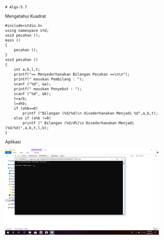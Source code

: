     # Algo-5.7
Mengetahui Kuadrat

    #include<stdio.h>
    using namespace std;
    void pecahan ();
    main ()
    {
        pecahan ();
    }
    void pecahan ()
    {
        int a,b,l,t;
        printf("== Menyederhanakan Bilangan Pecahan ==\n\n");
        printf(" masukan Pembilang : ");
        scanf ("%d", &a);
        printf(" masukan Penyebut : ");
        scanf ("%d", &b);
        t=a/b;
        l=a%b;
        if (a%b==0)
            printf ("Bilangan (%d/%d)\n disederhanakan Menjadi %d",a,b,t);
        else if (a%b !=0)
            printf (" Bilangan (%d/d%)\n Disederhanakan Menjadi (%d/%d)",a,b,t,l,b);
    }
    
  Aplikasi
  
  ![img](https://github.com/muhammadyusufalfaqih/Algo-5.7/blob/master/mengetahui%20kuadrat%20img.png)
